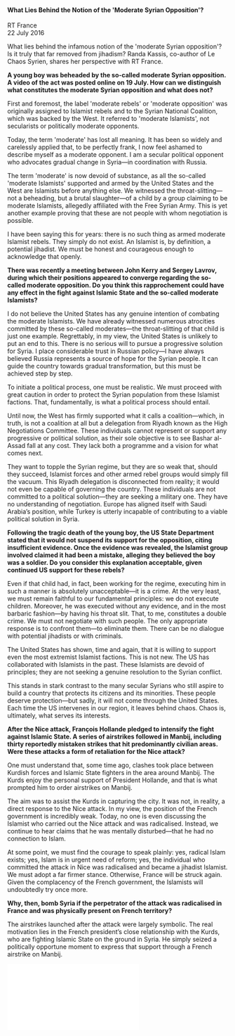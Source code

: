 <h4>What Lies Behind the Notion of the 'Moderate Syrian Opposition'?</h4>

RT France  
22 July 2016  

What lies behind the infamous notion of the 'moderate Syrian opposition'? Is it truly that far removed from jihadism? Randa Kassis, co-author of Le Chaos Syrien, shares her perspective with RT France.

<b>A young boy was beheaded by the so-called moderate Syrian opposition. A video of the act was posted online on 19 July. How can we distinguish what constitutes the moderate Syrian opposition and what does not?</b>

First and foremost, the label 'moderate rebels' or 'moderate opposition' was originally assigned to Islamist rebels and to the Syrian National Coalition, which was backed by the West. It referred to 'moderate Islamists', not secularists or politically moderate opponents.

Today, the term 'moderate' has lost all meaning. It has been so widely and carelessly applied that, to be perfectly frank, I now feel ashamed to describe myself as a moderate opponent. I am a secular political opponent who advocates gradual change in Syria—in coordination with Russia.

The term 'moderate' is now devoid of substance, as all the so-called 'moderate Islamists' supported and armed by the United States and the West are Islamists before anything else. We witnessed the throat-slitting—not a beheading, but a brutal slaughter—of a child by a group claiming to be moderate Islamists, allegedly affiliated with the Free Syrian Army. This is yet another example proving that these are not people with whom negotiation is possible.

I have been saying this for years: there is no such thing as armed moderate Islamist rebels. They simply do not exist. An Islamist is, by definition, a potential jihadist. We must be honest and courageous enough to acknowledge that openly.

<b>There was recently a meeting between John Kerry and Sergey Lavrov, during which their positions appeared to converge regarding the so-called moderate opposition. Do you think this rapprochement could have any effect in the fight against Islamic State and the so-called moderate Islamists?</b>

I do not believe the United States has any genuine intention of combating the moderate Islamists. We have already witnessed numerous atrocities committed by these so-called moderates—the throat-slitting of that child is just one example. Regrettably, in my view, the United States is unlikely to put an end to this. There is no serious will to pursue a progressive solution for Syria. I place considerable trust in Russian policy—I have always believed Russia represents a source of hope for the Syrian people. It can guide the country towards gradual transformation, but this must be achieved step by step.

To initiate a political process, one must be realistic. We must proceed with great caution in order to protect the Syrian population from these Islamist factions. That, fundamentally, is what a political process should entail.

Until now, the West has firmly supported what it calls a coalition—which, in truth, is not a coalition at all but a delegation from Riyadh known as the High Negotiations Committee. These individuals cannot represent or support any progressive or political solution, as their sole objective is to see Bashar al-Assad fall at any cost. They lack both a programme and a vision for what comes next.

They want to topple the Syrian regime, but they are so weak that, should they succeed, Islamist forces and other armed rebel groups would simply fill the vacuum. This Riyadh delegation is disconnected from reality; it would not even be capable of governing the country. These individuals are not committed to a political solution—they are seeking a military one. They have no understanding of negotiation. Europe has aligned itself with Saudi Arabia’s position, while Turkey is utterly incapable of contributing to a viable political solution in Syria.

<b>Following the tragic death of the young boy, the US State Department stated that it would not suspend its support for the opposition, citing insufficient evidence. Once the evidence was revealed, the Islamist group involved claimed it had been a mistake, alleging they believed the boy was a soldier. Do you consider this explanation acceptable, given continued US support for these rebels?</b>

Even if that child had, in fact, been working for the regime, executing him in such a manner is absolutely unacceptable—it is a crime. At the very least, we must remain faithful to our fundamental principles: we do not execute children. Moreover, he was executed without any evidence, and in the most barbaric fashion—by having his throat slit. That, to me, constitutes a double crime. We must not negotiate with such people. The only appropriate response is to confront them—to eliminate them. There can be no dialogue with potential jihadists or with criminals.

The United States has shown, time and again, that it is willing to support even the most extremist Islamist factions. This is not new. The US has collaborated with Islamists in the past. These Islamists are devoid of principles; they are not seeking a genuine resolution to the Syrian conflict.

This stands in stark contrast to the many secular Syrians who still aspire to build a country that protects its citizens and its minorities. These people deserve protection—but sadly, it will not come through the United States. Each time the US intervenes in our region, it leaves behind chaos. Chaos is, ultimately, what serves its interests.

<b>After the Nice attack, François Hollande pledged to intensify the fight against Islamic State. A series of airstrikes followed in Manbij, including thirty reportedly mistaken strikes that hit predominantly civilian areas. Were these attacks a form of retaliation for the Nice attack?</b>

One must understand that, some time ago, clashes took place between Kurdish forces and Islamic State fighters in the area around Manbij. The Kurds enjoy the personal support of President Hollande, and that is what prompted him to order airstrikes on Manbij.

The aim was to assist the Kurds in capturing the city. It was not, in reality, a direct response to the Nice attack. In my view, the position of the French government is incredibly weak. Today, no one is even discussing the Islamist who carried out the Nice attack and was radicalised. Instead, we continue to hear claims that he was mentally disturbed—that he had no connection to Islam.

At some point, we must find the courage to speak plainly: yes, radical Islam exists; yes, Islam is in urgent need of reform; yes, the individual who committed the attack in Nice was radicalised and became a jihadist Islamist. We must adopt a far firmer stance. Otherwise, France will be struck again. Given the complacency of the French government, the Islamists will undoubtedly try once more.

<b>Why, then, bomb Syria if the perpetrator of the attack was radicalised in France and was physically present on French territory?</b>

The airstrikes launched after the attack were largely symbolic. The real motivation lies in the French president’s close relationship with the Kurds, who are fighting Islamic State on the ground in Syria. He simply seized a politically opportune moment to express that support through a French airstrike on Manbij.


![](51-RT.pdf)
<p></p>
